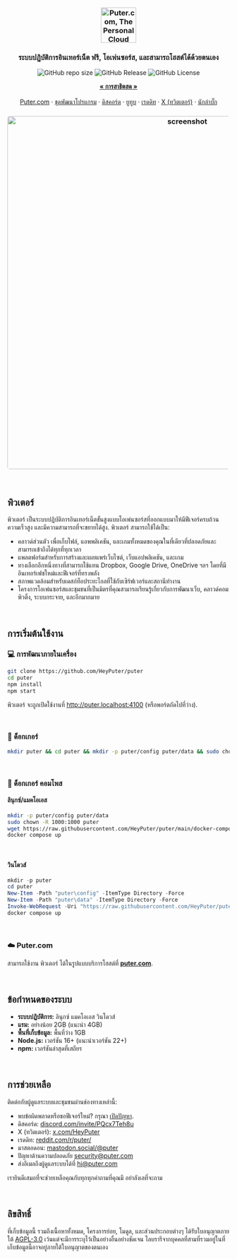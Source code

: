 <h3 align="center"><img width="80" alt="Puter.com, The Personal Cloud Computer: All your files, apps, and games in one place accessible from anywhere at any time." src="https://assets.puter.site/puter-logo.png"></h3>

<h3 align="center">ระบบปฏิบัติการอินเทอร์เน็ต ฟรี, โอเพ่นซอร์ส, และสามารถโฮสต์ได้ด้วยตนเอง</h3>

<p align="center">
    <img alt="GitHub repo size" src="https://img.shields.io/github/repo-size/HeyPuter/puter"> <img alt="GitHub Release" src="https://img.shields.io/github/v/release/HeyPuter/puter?label=latest%20version"> <img alt="GitHub License" src="https://img.shields.io/github/license/HeyPuter/puter">
</p>
<p align="center">
    <a href="https://puter.com/"><strong>« การสาธิตสด »</strong></a>
    <br />
    <br />
    <a href="https://puter.com">Puter.com</a>
    ·
    <a href="https://docs.puter.com" target="_blank">ชุดพัฒนาโปรแกรม</a>
    ·
    <a href="https://discord.com/invite/PQcx7Teh8u">ดิสคอร์ด</a>
    ·
    <a href="https://www.youtube.com/@EricsPuterVideos">ยูทูบ</a>
    ·
    <a href="https://reddit.com/r/puter">เรดดิท</a>
    ·
    <a href="https://twitter.com/HeyPuter">X (ทวิตเตอร์)</a>
    ·
    <a href="https://hackerone.com/puter_h1b">นักล่าบั๊ก</a>
</p>

<h3 align="center"><img width="800" style="border-radius:5px;" alt="screenshot" src="https://assets.puter.site/puter.com-screenshot-3.webp"></h3>

<br/>

## พิวเตอร์

พิวเตอร์ เป็นระบบปฏิบัติการอินเทอร์เน็ตขั้นสูงแบบโอเพ่นซอร์สที่ออกแบบมาให้มีฟีเจอร์ครบถ้วน ความเร็วสูง และมีความสามารถที่จะขยายได้สูง. พิวเตอร์ สามารถใช้ได้เป็น:

- คลาวด์ส่วนตัว เพื่อเก็บไฟล์, แอพพลิเคชัน, และเกมทั้งหมดของคุณในที่เดียวที่ปลอดภัยและสามารถเข้าถึงได้ทุกที่ทุกเวลา
- แพลตฟอร์มสำหรับการสร้างและเผยแพร่เว็บไซต์, เว็บแอปพลิเคชัน, และเกม
- ทางเลือกอีกหนึ่งทางที่สามารถใช้แทน Dropbox, Google Drive, OneDrive ฯลฯ โดยที่มีอินเทอร์เฟซใหม่และฟีเจอร์ที่ทรงพลัง
- สภาพแวดล้อมสำหรับเดสก์ท็อประยะไกลที่ใช้กับเซิร์ฟเวอร์และสถานีทำงาน
- โครงการโอเพ่นซอร์สและชุมชนที่เป็นมิตรที่คุณสามารถเรียนรู้เกี่ยวกับการพัฒนาเว็บ, คลาวด์คอมพิวติ้ง, ระบบกระจาย, และอีกมากมาย

<br/>

## การเริ่มต้นใช้งาน


### 💻 การพัฒนาภายในเครื่อง

```bash
git clone https://github.com/HeyPuter/puter
cd puter
npm install
npm start
```

พิวเตอร์ จะถูกเปิดใช้งานที่ http://puter.localhost:4100 (หรือพอร์ตถัดไปที่ว่าง).

<br/>

### 🐳 ด็อกเกอร์


```bash
mkdir puter && cd puter && mkdir -p puter/config puter/data && sudo chown -R 1000:1000 puter && docker run --rm -p 4100:4100 -v `pwd`/puter/config:/etc/puter -v `pwd`/puter/data:/var/puter  ghcr.io/heyputer/puter
```

<br/>


### 🐙 ด็อกเกอร์ คอมโพส


#### ลินุกซ์/แมคโอเอส
```bash
mkdir -p puter/config puter/data
sudo chown -R 1000:1000 puter
wget https://raw.githubusercontent.com/HeyPuter/puter/main/docker-compose.yml
docker compose up
```
<br/>

#### วินโดวส์


```powershell
mkdir -p puter
cd puter
New-Item -Path "puter\config" -ItemType Directory -Force
New-Item -Path "puter\data" -ItemType Directory -Force
Invoke-WebRequest -Uri "https://raw.githubusercontent.com/HeyPuter/puter/main/docker-compose.yml" -OutFile "docker-compose.yml"
docker compose up
```
<br/>

### ☁️ Puter.com

สามารถใช้งาน พิวเตอร์ ได้ในรูปแบบบริการโฮสต์ที่ [**puter.com**](https://puter.com).

<br/>

## ข้อกำหนดของระบบ

- **ระบบปฏิบัติการ:** ลินุกซ์ แมคโอเอส วินโดวส์
- **แรม:** อย่างน้อย 2GB (แนะนำ 4GB)
- **พื้นที่เก็บข้อมูล:** พื้นที่ว่าง 1GB
- **Node.js:** เวอร์ชัน 16+ (แนะนำเวอร์ชัน 22+)
- **npm:** เวอร์ชันล่าสุดที่เสถียร

<br/>

## การช่วยเหลือ

ติดต่อกับผู้ดูแลระบบและชุมชนผ่านช่องทางเหล่านี้:

- พบข้อผิดพลาดหรือขอฟีเจอร์ใหม่? กรุณา [เปิดปัญหา](https://github.com/HeyPuter/puter/issues/new/choose).
- ดิสคอร์ด: [discord.com/invite/PQcx7Teh8u](https://discord.com/invite/PQcx7Teh8u)
- X (ทวิตเตอร์): [x.com/HeyPuter](https://x.com/HeyPuter)
- เรดดิท: [reddit.com/r/puter/](https://www.reddit.com/r/puter/)
- มาสตอดอน: [mastodon.social/@puter](https://mastodon.social/@puter)
- ปัญหาด้านความปลอดภัย [security@puter.com](mailto:security@puter.com)
- ส่งอีเมลถึงผู้ดูแลระบบได้ที่ [hi@puter.com](mailto:hi@puter.com)

เรายินดีเสมอที่จะช่วยเหลือคุณกับทุกทุกคำถามที่คุณมี อย่าลังเลที่จะถาม

<br/>


##  ลิขสิทธิ์

ที่เก็บข้อมูลนี้ รวมถึงเนื้อหาทั้งหมด, โครงการย่อย, โมดูล, และส่วนประกอบต่างๆ ได้รับใบอนุญาตภายใต้ [AGPL-3.0](https://github.com/HeyPuter/puter/blob/main/LICENSE.txt)  เว้นแต่จะมีการระบุไว้เป็นอย่างอื่นอย่างชัดเจน ไลบรารีจากบุคคลที่สามที่รวมอยู่ในที่เก็บข้อมูลนี้อาจอยู่ภายใต้ใบอนุญาตของตนเอง

<br/>
